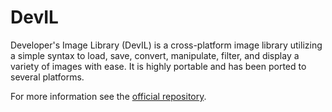 # DevIL

Developer's Image Library (DevIL) is a cross-platform image library utilizing a simple syntax to load, save, convert, manipulate, filter, and display a variety of images with ease. It is highly portable and has been ported to several platforms.

For more information see the [official repository](https://github.com/DentonW/DevIL).
